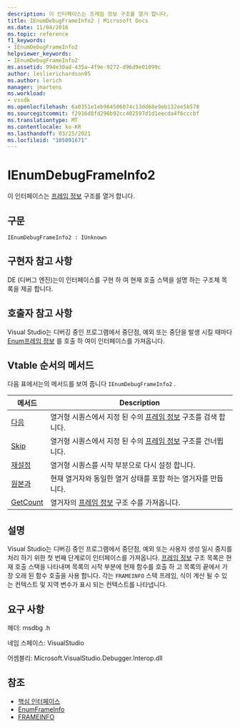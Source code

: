 ```yaml
---
description: 이 인터페이스는 프레임 정보 구조를 열거 합니다.
title: IEnumDebugFrameInfo2 | Microsoft Docs
ms.date: 11/04/2016
ms.topic: reference
f1_keywords:
- IEnumDebugFrameInfo2
helpviewer_keywords:
- IEnumDebugFrameInfo2
ms.assetid: 994e30ad-435a-4f9e-9272-d96d9e01099c
author: leslierichardson95
ms.author: lerich
manager: jmartens
ms.workload:
- vssdk
ms.openlocfilehash: 6a0351e1eb964506074c13dd68e9eb132ee5b578
ms.sourcegitcommit: f2916d8fd296b92cc402597d1d1eecda4f6cccbf
ms.translationtype: MT
ms.contentlocale: ko-KR
ms.lasthandoff: 03/25/2021
ms.locfileid: "105091671"
---
```

# <a name="ienumdebugframeinfo2"></a>IEnumDebugFrameInfo2
이 인터페이스는 [프레임 정보](../../../extensibility/debugger/reference/frameinfo.md) 구조를 열거 합니다.

## <a name="syntax"></a>구문

```
IEnumDebugFrameInfo2 : IUnknown
```

## <a name="notes-for-implementers"></a>구현자 참고 사항
 DE (디버그 엔진)는이 인터페이스를 구현 하 여 현재 호출 스택을 설명 하는 구조체 목록을 제공 합니다.

## <a name="notes-for-callers"></a>호출자 참고 사항
 Visual Studio는 디버깅 중인 프로그램에서 중단점, 예외 또는 중단을 발생 시킬 때마다 [Enum프레임 정보](../../../extensibility/debugger/reference/idebugthread2-enumframeinfo.md) 를 호출 하 여이 인터페이스를 가져옵니다.

## <a name="methods-in-vtable-order"></a>Vtable 순서의 메서드
 다음 표에서는의 메서드를 보여 줍니다 `IEnumDebugFrameInfo2` .

|메서드|Description|
|------------|-----------------|
|[다음](../../../extensibility/debugger/reference/ienumdebugframeinfo2-next.md)|열거형 시퀀스에서 지정 된 수의 [프레임 정보](../../../extensibility/debugger/reference/frameinfo.md) 구조를 검색 합니다.|
|[Skip](../../../extensibility/debugger/reference/ienumdebugframeinfo2-skip.md)|열거형 시퀀스에서 지정 된 수의 [프레임 정보](../../../extensibility/debugger/reference/frameinfo.md) 구조를 건너뜁니다.|
|[재설정](../../../extensibility/debugger/reference/ienumdebugframeinfo2-reset.md)|열거형 시퀀스를 시작 부분으로 다시 설정 합니다.|
|[원본과](../../../extensibility/debugger/reference/ienumdebugframeinfo2-clone.md)|현재 열거자와 동일한 열거 상태를 포함 하는 열거자를 만듭니다.|
|[GetCount](../../../extensibility/debugger/reference/ienumdebugframeinfo2-getcount.md)|열거자의 [프레임 정보](../../../extensibility/debugger/reference/frameinfo.md) 구조 수를 가져옵니다.|

## <a name="remarks"></a>설명
 Visual Studio는 디버깅 중인 프로그램에서 중단점, 예외 또는 사용자 생성 일시 중지를 처리 하기 위한 첫 번째 단계로이 인터페이스를 가져옵니다. [프레임 정보](../../../extensibility/debugger/reference/frameinfo.md) 구조 목록은 현재 호출 스택을 나타내며 목록의 시작 부분에 현재 함수를 호출 하 고 목록의 끝에서 가장 오래 된 함수 호출을 사용 합니다. 각는 `FRAMEINFO` 스택 프레임, 식이 계산 될 수 있는 컨텍스트 및 지역 변수가 표시 되는 컨텍스트를 나타냅니다.

## <a name="requirements"></a>요구 사항
 헤더: msdbg .h

 네임 스페이스: VisualStudio

 어셈블리: Microsoft.VisualStudio.Debugger.Interop.dll

## <a name="see-also"></a>참조
- [핵심 인터페이스](../../../extensibility/debugger/reference/core-interfaces.md)
- [EnumFrameInfo](../../../extensibility/debugger/reference/idebugthread2-enumframeinfo.md)
- [FRAMEINFO](../../../extensibility/debugger/reference/frameinfo.md)
